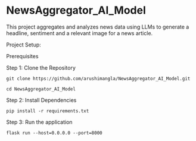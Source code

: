# NewsAggregator_AI_Model

This project aggregates and analyzes news data using LLMs to generate a headline, sentiment and a relevant image for a news article.

Project Setup:

Prerequisites

Step 1: Clone the Repository

```git clone https://github.com/arushimangla/NewsAggregator_AI_Model.git```

```cd NewsAggregator_AI_Model```

Step 2: Install Dependencies

```pip install -r requirements.txt```

Step 3: Run the application

```flask run --host=0.0.0.0 --port=8000```

